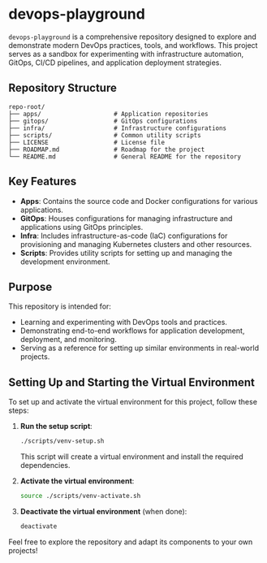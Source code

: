 # devops-playground

`devops-playground` is a comprehensive repository designed to explore and demonstrate modern DevOps practices, tools, and workflows. This project serves as a sandbox for experimenting with infrastructure automation, GitOps, CI/CD pipelines, and application deployment strategies.

## Repository Structure

```
repo-root/
├── apps/                    # Application repositories
├── gitops/                  # GitOps configurations
├── infra/                   # Infrastructure configurations
├── scripts/                 # Common utility scripts
├── LICENSE                  # License file
├── ROADMAP.md               # Roadmap for the project
└── README.md                # General README for the repository
```

## Key Features

- **Apps**: Contains the source code and Docker configurations for various applications.
- **GitOps**: Houses configurations for managing infrastructure and applications using GitOps principles.
- **Infra**: Includes infrastructure-as-code (IaC) configurations for provisioning and managing Kubernetes clusters and other resources.
- **Scripts**: Provides utility scripts for setting up and managing the development environment.

## Purpose

This repository is intended for:
- Learning and experimenting with DevOps tools and practices.
- Demonstrating end-to-end workflows for application development, deployment, and monitoring.
- Serving as a reference for setting up similar environments in real-world projects.

## Setting Up and Starting the Virtual Environment

To set up and activate the virtual environment for this project, follow these steps:

1. **Run the setup script**:
   ```bash
   ./scripts/venv-setup.sh
   ```
   This script will create a virtual environment and install the required dependencies.

2. **Activate the virtual environment**:
   ```bash
   source ./scripts/venv-activate.sh
   ```

3. **Deactivate the virtual environment** (when done):
   ```bash
   deactivate
   ```

Feel free to explore the repository and adapt its components to your own projects!
